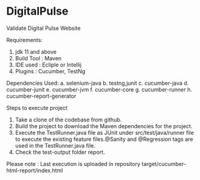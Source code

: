 # DigitalPulse
Validate Digital Pulse Website

Requirements:
1. jdk 11 and above
2. Build Tool : Maven
3. IDE used : Ecliple or Intellij
4. Plugins : Cucumber, TestNg

Dependencies Used: 
	a. selenium-java
	b. testng,junit
	c. cucumber-java
	d. cucumber-junit
	e. cucumber-jvm
	f. cucumber-core
	g. cucumber-runner
	h. cucumber-report-generator

Steps to execute project

1. Take a clone of the codebase from github.
2. Build the project to download the Maven dependencies for the project.
3. Execute the TestRunner.java file as JUnit under src/test/java/runner file to execute the existing feature files.@Sanity and @Regression tags are used in the TestRunner.java file. 
4. Check the test-output folder report.

Please note : Last execution is uploaded in repository target/cucumber-html-report/index.html
